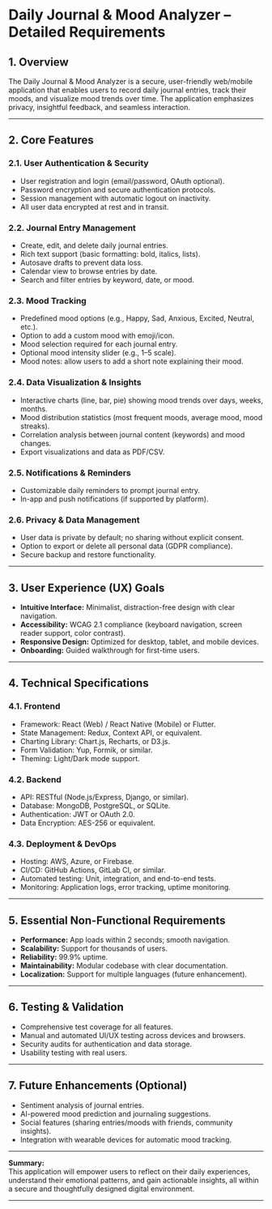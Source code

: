 # Daily Journal & Mood Analyzer – Detailed Requirements

## 1. Overview

The Daily Journal & Mood Analyzer is a secure, user-friendly web/mobile application that enables users to record daily journal entries, track their moods, and visualize mood trends over time. The application emphasizes privacy, insightful feedback, and seamless interaction.

---

## 2. Core Features

### 2.1. User Authentication & Security
- User registration and login (email/password, OAuth optional).
- Password encryption and secure authentication protocols.
- Session management with automatic logout on inactivity.
- All user data encrypted at rest and in transit.

### 2.2. Journal Entry Management
- Create, edit, and delete daily journal entries.
- Rich text support (basic formatting: bold, italics, lists).
- Autosave drafts to prevent data loss.
- Calendar view to browse entries by date.
- Search and filter entries by keyword, date, or mood.

### 2.3. Mood Tracking
- Predefined mood options (e.g., Happy, Sad, Anxious, Excited, Neutral, etc.).
- Option to add a custom mood with emoji/icon.
- Mood selection required for each journal entry.
- Optional mood intensity slider (e.g., 1–5 scale).
- Mood notes: allow users to add a short note explaining their mood.

### 2.4. Data Visualization & Insights
- Interactive charts (line, bar, pie) showing mood trends over days, weeks, months.
- Mood distribution statistics (most frequent moods, average mood, mood streaks).
- Correlation analysis between journal content (keywords) and mood changes.
- Export visualizations and data as PDF/CSV.

### 2.5. Notifications & Reminders
- Customizable daily reminders to prompt journal entry.
- In-app and push notifications (if supported by platform).

### 2.6. Privacy & Data Management
- User data is private by default; no sharing without explicit consent.
- Option to export or delete all personal data (GDPR compliance).
- Secure backup and restore functionality.

---

## 3. User Experience (UX) Goals

- **Intuitive Interface:** Minimalist, distraction-free design with clear navigation.
- **Accessibility:** WCAG 2.1 compliance (keyboard navigation, screen reader support, color contrast).
- **Responsive Design:** Optimized for desktop, tablet, and mobile devices.
- **Onboarding:** Guided walkthrough for first-time users.

---

## 4. Technical Specifications

### 4.1. Frontend
- Framework: React (Web) / React Native (Mobile) or Flutter.
- State Management: Redux, Context API, or equivalent.
- Charting Library: Chart.js, Recharts, or D3.js.
- Form Validation: Yup, Formik, or similar.
- Theming: Light/Dark mode support.

### 4.2. Backend
- API: RESTful (Node.js/Express, Django, or similar).
- Database: MongoDB, PostgreSQL, or SQLite.
- Authentication: JWT or OAuth 2.0.
- Data Encryption: AES-256 or equivalent.

### 4.3. Deployment & DevOps
- Hosting: AWS, Azure, or Firebase.
- CI/CD: GitHub Actions, GitLab CI, or similar.
- Automated testing: Unit, integration, and end-to-end tests.
- Monitoring: Application logs, error tracking, uptime monitoring.

---

## 5. Essential Non-Functional Requirements

- **Performance:** App loads within 2 seconds; smooth navigation.
- **Scalability:** Support for thousands of users.
- **Reliability:** 99.9% uptime.
- **Maintainability:** Modular codebase with clear documentation.
- **Localization:** Support for multiple languages (future enhancement).

---

## 6. Testing & Validation

- Comprehensive test coverage for all features.
- Manual and automated UI/UX testing across devices and browsers.
- Security audits for authentication and data storage.
- Usability testing with real users.

---

## 7. Future Enhancements (Optional)

- Sentiment analysis of journal entries.
- AI-powered mood prediction and journaling suggestions.
- Social features (sharing entries/moods with friends, community insights).
- Integration with wearable devices for automatic mood tracking.

---

**Summary:**  
This application will empower users to reflect on their daily experiences, understand their emotional patterns, and gain actionable insights, all within a secure and thoughtfully designed digital environment.

---
